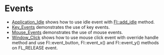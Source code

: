 # Events

* [Application_Idle](Application_Idle/README.md) shows how to use idle event with [Fl::add_idle](https://www.fltk.org/doc-1.3/classFl.html#a4e7a1b5d18c2f073238a8466a62a3e7a) method.
* [Key_Events](Key_Events/README.md) demonstrates the use of key events.
* [Mouse_Events](Mouse_Events/README.md) demonstrates the use of mouse events.
* [Window_Click](Window_Click/README.md) shows how to use mouse click event with override handle method and use Fl::event_button, Fl::event_x() and Fl::event_y() methods on FL_RELEASE event.
